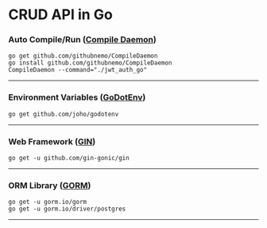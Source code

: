 # CRUD API in Go
### Auto Compile/Run ([Compile Daemon](https://github.com/githubnemo/CompileDaemon))
```
go get github.com/githubnemo/CompileDaemon
go install github.com/githubnemo/CompileDaemon
CompileDaemon --command="./jwt_auth_go"
```
---
### Environment Variables ([GoDotEnv](https://github.com/joho/godotenv))
```
go get github.com/joho/godotenv
```
---
### Web Framework ([GIN](https://gin-gonic.com/))
```
go get -u github.com/gin-gonic/gin
``` 
---
### ORM Library ([GORM](https://gorm.io/))
```
go get -u gorm.io/gorm
go get -u gorm.io/driver/postgres
```
---